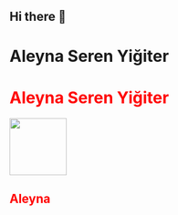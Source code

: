 ## Hi there 👋

<h1>Aleyna Seren Yiğiter</h1>
<h1 style="color:red">Aleyna Seren Yiğiter</h1>

<img height="100" src="https://149860134.v2.pressablecdn.com/wp-content/uploads/pythoned.png"/>

<h2 style="color:red">Aleyna</h2>
